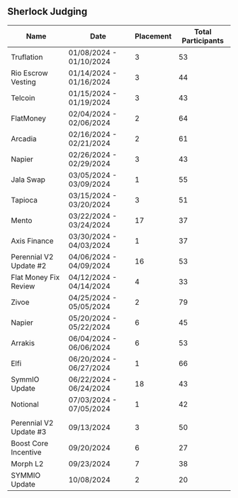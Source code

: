 <!--
**brakeless-wtp/brakeless-wtp** is a ✨ _special_ ✨ repository because its `README.md` (this file) appears on your GitHub profile.

Here are some ideas to get you started:

- 🔭 I’m currently working on ...
- 🌱 I’m currently learning ...
- 👯 I’m looking to collaborate on ...
- 🤔 I’m looking for help with ...
- 💬 Ask me about ...
- 📫 How to reach me: ...
- 😄 Pronouns: ...
- ⚡ Fun fact: ...
-->

## Sherlock Judging

|Name|Date|Placement|Total Participants|
|----|----|---------|------------------|
|Truflation|01/08/2024 - 01/10/2024|3|53|
|Rio Escrow Vesting|01/14/2024 - 01/16/2024|3|44|
|Telcoin|01/15/2024 - 01/19/2024|3|43|
|FlatMoney|02/04/2024 - 02/06/2024|2|64|
|Arcadia|02/16/2024 - 02/21/2024|2|61|
|Napier|02/26/2024 - 02/29/2024|3|43|
|Jala Swap|03/05/2024 - 03/09/2024|1|55|
|Tapioca|03/15/2024 - 03/20/2024|3|51|
|Mento|03/22/2024 - 03/24/2024|17|37|
|Axis Finance|03/30/2024 - 04/03/2024|1|37|
|Perennial V2 Update #2|04/06/2024 - 04/09/2024|16|53|
|Flat Money Fix Review|04/12/2024 - 04/14/2024|4|33|
|Zivoe|04/25/2024 - 05/05/2024|2|79|
|Napier|05/20/2024 - 05/22/2024|6|45|
|Arrakis|06/04/2024 - 06/06/2024|6|53|
|Elfi|06/20/2024 - 06/27/2024|1|66|
|SymmIO Update|06/22/2024 - 06/24/2024|18|43|
|Notional|07/03/2024 - 07/05/2024|1|42|
| | | |
|Perennial V2 Update #3|09/13/2024|3|50|
|Boost Core Incentive|09/20/2024|6|27|
|Morph L2|09/23/2024|7|38|
|SYMMIO Update|10/08/2024|2|20|
